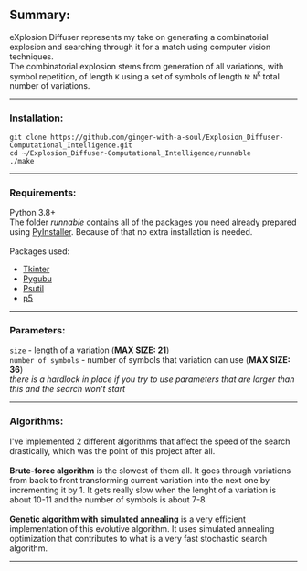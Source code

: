 ## Summary:

eXplosion Diffuser represents my take on generating a combinatorial explosion and searching through it for a match using computer vision techniques.<br>
The combinatorial explosion stems from generation of all variations, with symbol repetition, of length `K` using a set of symbols of length `N`:
`N`<sup>`K`</sup> total number of variations. <br>

---

### Installation:

`git clone https://github.com/ginger-with-a-soul/Explosion_Diffuser-Computational_Intelligence.git` <br>
`cd ~/Explosion_Diffuser-Computational_Intelligence/runnable` <br>
`./make` <br>

---

### Requirements:

Python 3.8+ <br>
The folder _runnable_ contains all of the packages you need already prepared using [PyInstaller](https://github.com/pyinstaller/pyinstaller). Because of that no extra installation is needed. <br><br>
Packages used:
* [Tkinter](https://docs.python.org/3/library/tkinter.html)
* [Pygubu](https://github.com/alejandroautalan/pygubu)
* [Psutil](https://github.com/giampaolo/psutil)
* [p5](https://p5.readthedocs.io/en/latest/)

---

### Parameters:
`size` - length of a variation (**MAX SIZE: 21**)<br>
`number of symbols` - number of symbols that variation can use (**MAX SIZE: 36**)<br>
_there is a hardlock in place if you try to use parameters that are larger than this and the search won't start_ <br>

---


### Algorithms:

I've implemented 2 different algorithms that affect the speed of the search drastically, which was the point of this project after all.<br><br>**Brute-force algorithm** is the slowest of them all. It goes through variations from back to front transforming current variation into the next one by incrementing it by 1. It gets really slow when the lenght of a variation is about 10-11 and the number of symbols is about 7-8.<br><br>
**Genetic algorithm with simulated annealing** is a very efficient implementation of this evolutive algorithm. It uses simulated annealing optimization that contributes to what is a very fast stochastic search algorithm. <br>

---
